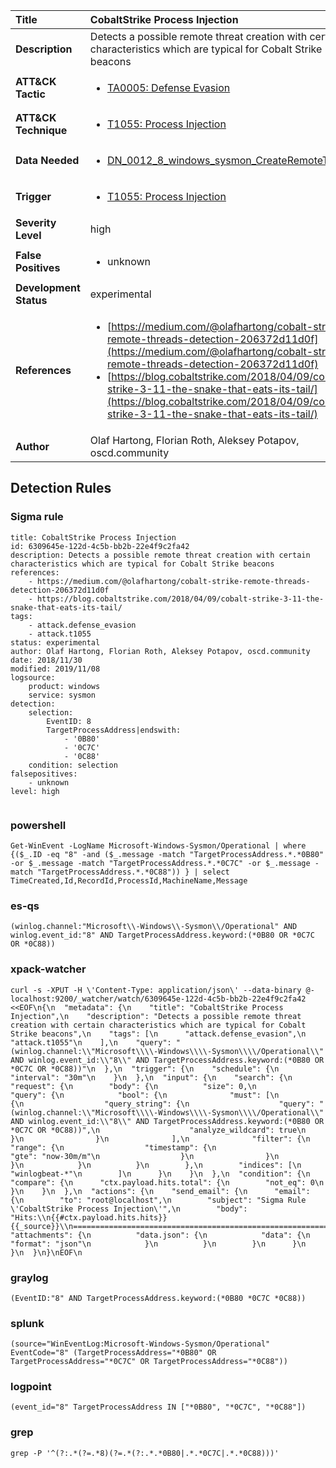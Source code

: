 | Title                    | CobaltStrike Process Injection       |
|:-------------------------|:------------------|
| **Description**          | Detects a possible remote threat creation with certain characteristics which are typical for Cobalt Strike beacons |
| **ATT&amp;CK Tactic**    |  <ul><li>[TA0005: Defense Evasion](https://attack.mitre.org/tactics/TA0005)</li></ul>  |
| **ATT&amp;CK Technique** | <ul><li>[T1055: Process Injection](https://attack.mitre.org/techniques/T1055)</li></ul>  |
| **Data Needed**          | <ul><li>[DN_0012_8_windows_sysmon_CreateRemoteThread](../Data_Needed/DN_0012_8_windows_sysmon_CreateRemoteThread.md)</li></ul>  |
| **Trigger**              | <ul><li>[T1055: Process Injection](../Triggers/T1055.md)</li></ul>  |
| **Severity Level**       | high |
| **False Positives**      | <ul><li>unknown</li></ul>  |
| **Development Status**   | experimental |
| **References**           | <ul><li>[https://medium.com/@olafhartong/cobalt-strike-remote-threads-detection-206372d11d0f](https://medium.com/@olafhartong/cobalt-strike-remote-threads-detection-206372d11d0f)</li><li>[https://blog.cobaltstrike.com/2018/04/09/cobalt-strike-3-11-the-snake-that-eats-its-tail/](https://blog.cobaltstrike.com/2018/04/09/cobalt-strike-3-11-the-snake-that-eats-its-tail/)</li></ul>  |
| **Author**               | Olaf Hartong, Florian Roth, Aleksey Potapov, oscd.community |


## Detection Rules

### Sigma rule

```
title: CobaltStrike Process Injection
id: 6309645e-122d-4c5b-bb2b-22e4f9c2fa42
description: Detects a possible remote threat creation with certain characteristics which are typical for Cobalt Strike beacons
references:
    - https://medium.com/@olafhartong/cobalt-strike-remote-threads-detection-206372d11d0f
    - https://blog.cobaltstrike.com/2018/04/09/cobalt-strike-3-11-the-snake-that-eats-its-tail/
tags:
    - attack.defense_evasion
    - attack.t1055
status: experimental
author: Olaf Hartong, Florian Roth, Aleksey Potapov, oscd.community
date: 2018/11/30
modified: 2019/11/08
logsource:
    product: windows
    service: sysmon
detection:
    selection:
        EventID: 8
        TargetProcessAddress|endswith: 
            - '0B80'
            - '0C7C'
            - '0C88'
    condition: selection
falsepositives:
    - unknown
level: high


```





### powershell
    
```
Get-WinEvent -LogName Microsoft-Windows-Sysmon/Operational | where {($_.ID -eq "8" -and ($_.message -match "TargetProcessAddress.*.*0B80" -or $_.message -match "TargetProcessAddress.*.*0C7C" -or $_.message -match "TargetProcessAddress.*.*0C88")) } | select TimeCreated,Id,RecordId,ProcessId,MachineName,Message
```


### es-qs
    
```
(winlog.channel:"Microsoft\\-Windows\\-Sysmon\\/Operational" AND winlog.event_id:"8" AND TargetProcessAddress.keyword:(*0B80 OR *0C7C OR *0C88))
```


### xpack-watcher
    
```
curl -s -XPUT -H \'Content-Type: application/json\' --data-binary @- localhost:9200/_watcher/watch/6309645e-122d-4c5b-bb2b-22e4f9c2fa42 <<EOF\n{\n  "metadata": {\n    "title": "CobaltStrike Process Injection",\n    "description": "Detects a possible remote threat creation with certain characteristics which are typical for Cobalt Strike beacons",\n    "tags": [\n      "attack.defense_evasion",\n      "attack.t1055"\n    ],\n    "query": "(winlog.channel:\\"Microsoft\\\\-Windows\\\\-Sysmon\\\\/Operational\\" AND winlog.event_id:\\"8\\" AND TargetProcessAddress.keyword:(*0B80 OR *0C7C OR *0C88))"\n  },\n  "trigger": {\n    "schedule": {\n      "interval": "30m"\n    }\n  },\n  "input": {\n    "search": {\n      "request": {\n        "body": {\n          "size": 0,\n          "query": {\n            "bool": {\n              "must": [\n                {\n                  "query_string": {\n                    "query": "(winlog.channel:\\"Microsoft\\\\-Windows\\\\-Sysmon\\\\/Operational\\" AND winlog.event_id:\\"8\\" AND TargetProcessAddress.keyword:(*0B80 OR *0C7C OR *0C88))",\n                    "analyze_wildcard": true\n                  }\n                }\n              ],\n              "filter": {\n                "range": {\n                  "timestamp": {\n                    "gte": "now-30m/m"\n                  }\n                }\n              }\n            }\n          }\n        },\n        "indices": [\n          "winlogbeat-*"\n        ]\n      }\n    }\n  },\n  "condition": {\n    "compare": {\n      "ctx.payload.hits.total": {\n        "not_eq": 0\n      }\n    }\n  },\n  "actions": {\n    "send_email": {\n      "email": {\n        "to": "root@localhost",\n        "subject": "Sigma Rule \'CobaltStrike Process Injection\'",\n        "body": "Hits:\\n{{#ctx.payload.hits.hits}}{{_source}}\\n================================================================================\\n{{/ctx.payload.hits.hits}}",\n        "attachments": {\n          "data.json": {\n            "data": {\n              "format": "json"\n            }\n          }\n        }\n      }\n    }\n  }\n}\nEOF\n
```


### graylog
    
```
(EventID:"8" AND TargetProcessAddress.keyword:(*0B80 *0C7C *0C88))
```


### splunk
    
```
(source="WinEventLog:Microsoft-Windows-Sysmon/Operational" EventCode="8" (TargetProcessAddress="*0B80" OR TargetProcessAddress="*0C7C" OR TargetProcessAddress="*0C88"))
```


### logpoint
    
```
(event_id="8" TargetProcessAddress IN ["*0B80", "*0C7C", "*0C88"])
```


### grep
    
```
grep -P '^(?:.*(?=.*8)(?=.*(?:.*.*0B80|.*.*0C7C|.*.*0C88)))'
```



